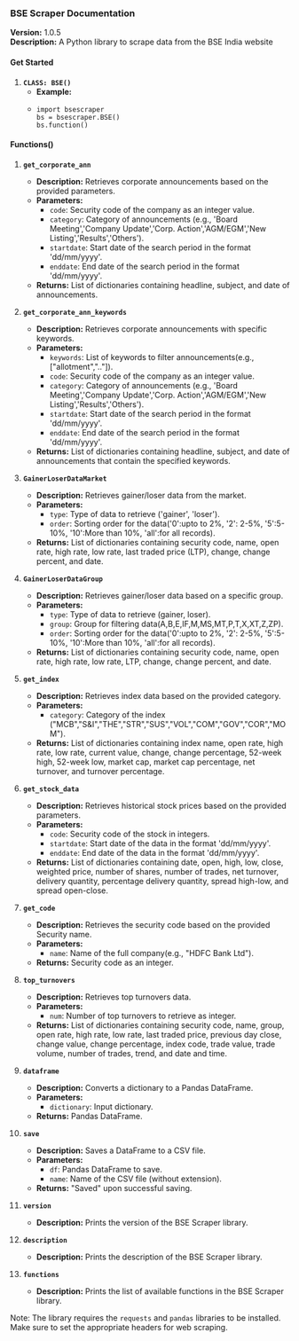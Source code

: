 ### BSE Scraper Documentation

**Version:** 1.0.5  
**Description:** A Python library to scrape data from the BSE India website
#### Get Started

1. **`CLASS: BSE()`**
   - **Example:** 
   -     import bsescraper
         bs = bsescraper.BSE()
         bs.function()

#### Functions()

1. **`get_corporate_ann`**
   - **Description:** Retrieves corporate announcements based on the provided parameters.
   - **Parameters:**
     - `code`: Security code of the company as an integer value.
     - `category`: Category of announcements (e.g., 'Board Meeting','Company Update','Corp. Action','AGM/EGM','New Listing','Results','Others').
     - `startdate`: Start date of the search period in the format 'dd/mm/yyyy'.
     - `enddate`: End date of the search period in the format 'dd/mm/yyyy'.
   - **Returns:** List of dictionaries containing headline, subject, and date of announcements.

2. **`get_corporate_ann_keywords`**
   - **Description:** Retrieves corporate announcements with specific keywords.
   - **Parameters:**
     - `keywords`: List of keywords to filter announcements(e.g., ["allotment",".."]).
     - `code`: Security code of the company as an integer value.
     - `category`: Category of announcements (e.g., 'Board Meeting','Company Update','Corp. Action','AGM/EGM','New Listing','Results','Others').
     - `startdate`: Start date of the search period in the format 'dd/mm/yyyy'.
     - `enddate`: End date of the search period in the format 'dd/mm/yyyy'.
   - **Returns:** List of dictionaries containing headline, subject, and date of announcements that contain the specified keywords.

3. **`GainerLoserDataMarket`**
   - **Description:** Retrieves gainer/loser data from the market.
   - **Parameters:**
     - `type`: Type of data to retrieve ('gainer', 'loser').
     - `order`: Sorting order for the data('0':upto to 2%, '2': 2-5%, '5':5-10%, '10':More than 10%, 'all':for all records).
   - **Returns:** List of dictionaries containing security code, name, open rate, high rate, low rate, last traded price (LTP), change, change percent, and date.

4. **`GainerLoserDataGroup`**
   - **Description:** Retrieves gainer/loser data based on a specific group.
   - **Parameters:**
     - `type`: Type of data to retrieve (gainer, loser).
     - `group`: Group for filtering data(A,B,E,IF,M,MS,MT,P,T,X,XT,Z,ZP).
     - `order`: Sorting order for the data('0':upto to 2%, '2': 2-5%, '5':5-10%, '10':More than 10%, 'all':for all records).
   - **Returns:** List of dictionaries containing security code, name, open rate, high rate, low rate, LTP, change, change percent, and date.

5. **`get_index`**
   - **Description:** Retrieves index data based on the provided category.
   - **Parameters:**
     - `category`: Category of the index ("MCB","S&I","THE","STR","SUS","VOL","COM","GOV","COR","MOM").
   - **Returns:** List of dictionaries containing index name, open rate, high rate, low rate, current value, change, change percentage, 52-week high, 52-week low, market cap, market cap percentage, net turnover, and turnover percentage.

6. **`get_stock_data`**
   - **Description:** Retrieves historical stock prices based on the provided parameters.
   - **Parameters:**
     - `code`: Security code of the stock in integers.
     - `startdate`: Start date of the data in the format 'dd/mm/yyyy'.
     - `enddate`: End date of the data in the format 'dd/mm/yyyy'.
   - **Returns:** List of dictionaries containing date, open, high, low, close, weighted price, number of shares, number of trades, net turnover, delivery quantity, percentage delivery quantity, spread high-low, and spread open-close.

7. **`get_code`**
   - **Description:** Retrieves the security code based on the provided Security name.
   - **Parameters:**
     - `name`: Name of the full company(e.g., "HDFC Bank Ltd").
   - **Returns:** Security code as an integer.

8. **`top_turnovers`**
   - **Description:** Retrieves top turnovers data.
   - **Parameters:**
     - `num`: Number of top turnovers to retrieve as integer.
   - **Returns:** List of dictionaries containing security code, name, group, open rate, high rate, low rate, last traded price, previous day close, change value, change percentage, index code, trade value, trade volume, number of trades, trend, and date and time.

9. **`dataframe`**
   - **Description:** Converts a dictionary to a Pandas DataFrame.
   - **Parameters:**
     - `dictionary`: Input dictionary.
   - **Returns:** Pandas DataFrame.

10. **`save`**
    - **Description:** Saves a DataFrame to a CSV file.
    - **Parameters:**
      - `df`: Pandas DataFrame to save.
      - `name`: Name of the CSV file (without extension).
    - **Returns:** "Saved" upon successful saving.

11. **`version`**
    - **Description:** Prints the version of the BSE Scraper library.

12. **`description`**
    - **Description:** Prints the description of the BSE Scraper library.

13. **`functions`**
    - **Description:** Prints the list of available functions in the BSE Scraper library.

Note: The library requires the `requests` and `pandas` libraries to be installed. Make sure to set the appropriate headers for web scraping.